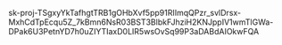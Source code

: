 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

